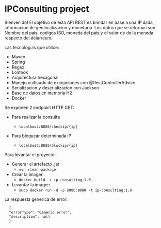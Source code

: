 # IPConsulting project

Bienvenido! El objetivo de esta API REST es brindar en base a una IP dada, informacion de geolocalizacion
y monetaria. Los datos que se retornan son: Nombre del pais, codigos ISO, moneda del pais y el valor de 
de la moneda respecto del dolar/euro.

Las tecnologias que utilice:
- Maven
- Spring
- Regex
- Lombok
- Arquitectura hexagonal    
- Manejo unificado de excepciones con @RestControllerAdvice
- Serializacion y deserializacion con Jackson
- Base de datos en memoria H2
- Docker

Se exponen 2 endpoint HTTP GET:
- Para realizar la consulta
  - ```localhost:8080/checkip/{ip}```
  
- Para bloquear determinada IP
  - ```localhost:8080/blockip/{ip}```
    
Para levantar el proyecto:
- Generar el artefacto .jar
    - ```mvn clean package```
- Crear la imagen
    - ```docker build -t ip-consulting:1.0 .```
- Levantar la imagen  
    - ```sudo docker run -d -p 8080:8080 -t ip-consulting:1.0```

La respuesta generica de error:
```
  {
  "errorType": "Generic error",
  "description": null
  }
```